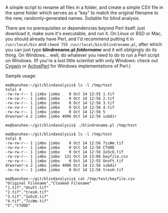 A simple script to rename all files in a folder, and create a simple CSV file in the same folder which serves as a "key" to match the original filename to the new, randomly-generated names.  Suitable for blind analysis.

There are no prerequisites or dependencies beyond Perl itself: just download it, make sure it's executable, and run it.  On Linux or BSD or Mac, you should already have Perl, and I'd recommend putting it in `/usr/local/bin` and `chmod 755 /usr/local/bin/blindrename.pl`, after which you can just type **blindrename.pl** ***foldername*** and it will obligingly do its thing.  On Windows... well, do whatever you need to do to run a Perl script on Windows.  (If you're a lost little scientist with only Windows: check out <a href="http://www.cygwin.com/" target="_blank">Cygwin</a> or <a href="http://www.activestate.com/activeperl" target="_blank">ActivePerl</a> for Windows implementations of Perl.)

Sample usage:

~~~~
me@banshee:~/git/blindanalysis$ ls -l /tmp/test
total 4
-rw-rw-r-- 1 jimbo jimbo    0 Oct 14 12:55 1.tif
-rw-rw-r-- 1 jimbo jimbo    0 Oct 14 12:56 2.tif
-rw-rw-r-- 1 jimbo jimbo    0 Oct 14 12:56 3.tif
-rw-rw-r-- 1 jimbo jimbo    0 Oct 14 12:56 4.tif
-rw-rw-r-- 1 jimbo jimbo    0 Oct 14 12:56 5
drwxrwxr-x 2 jimbo jimbo 4096 Oct 14 12:56 subdir

me@banshee:~/git/blindanalysis$ ./blindrename.pl /tmp/test

me@banshee:~/git/blindanalysis$ ls -l /tmp/test
total 8
-rw-rw-r-- 1 jimbo jimbo    0 Oct 14 12:56 7icWm.tif
-rw-rw-r-- 1 jimbo jimbo    0 Oct 14 12:56 CTdOD
-rw-rw-r-- 1 jimbo jimbo    0 Oct 14 12:56 Io5cO.tif
-rw-rw-r-- 1 jimbo jimbo  131 Oct 14 13:06 keyfile.csv
-rw-rw-r-- 1 jimbo jimbo    0 Oct 14 12:55 OnvFt.tif
drwxrwxr-x 2 jimbo jimbo 4096 Oct 14 12:56 subdir
-rw-rw-r-- 1 jimbo jimbo    0 Oct 14 12:56 tresH.tif

me@banshee:~/git/blindanalysis$ cat /tmp/test/keyfile.csv
"Original Filename","Cloaked Filename"
"1.tif","OnvFt.tif"
"2.tif","tresH.tif"
"3.tif","Io5cO.tif"
"4.tif","7icWm.tif"
"5","CTdOD"
~~~~
